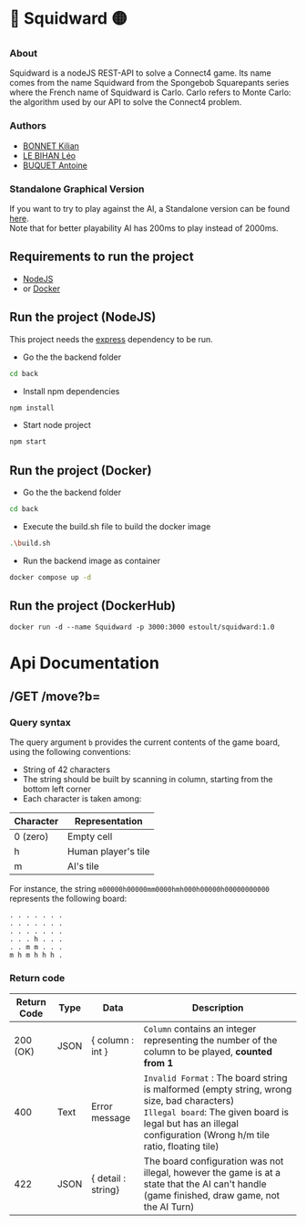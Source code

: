 # 🔴 Squidward 🟡
### About
Squidward is a nodeJS REST-API to solve a Connect4 game. Its name comes from the name Squidward from the Spongebob
Squarepants series where the French name of Squidward is Carlo. Carlo refers to Monte Carlo: the algorithm used
by our API to solve the Connect4 problem.

### Authors
- [BONNET Kilian](https://github.com/KilianBonnet)
- [LE BIHAN Léo](https://github.com/LeBihanLeo)
- [BUQUET Antoine](https://github.com/antoinebqt)


### Standalone Graphical Version
If you want to try to play against the AI, a Standalone version can be found [here](https://kilianbonnet.github.io/squidward/front/index.html).<br>
Note that for better playability AI has 200ms to play instead of 2000ms.

## Requirements to run the project
- [NodeJS](https://nodejs.org/en)
- or [Docker](https://www.docker.com/)

## Run the project (NodeJS)
This project needs the [express](http://expressjs.com/) dependency to be run.
- Go the the backend folder
```sh
cd back
```
- Install npm dependencies 
```sh
npm install
```

- Start node project 
```sh
npm start
```
## Run the project (Docker)

- Go the the backend folder
```sh
cd back
```

- Execute the build.sh file to build the docker image
```sh
.\build.sh
```

- Run the backend image as container
```sh
docker compose up -d
```

## Run the project (DockerHub)
```
docker run -d --name Squidward -p 3000:3000 estoult/squidward:1.0
```


# Api Documentation
## /GET /move?b=<board-content>
### Query syntax
The query argument `b` provides the current contents of the game board, using the following conventions:
- String of 42 characters
- The string should be built by scanning in column, starting from the bottom left corner
- Each character is taken among:

| Character | Representation      |
|-----------|---------------------|
| 0 (zero)  | Empty cell          |
| h         | Human player's tile |
| m         | AI's tile           |

For instance, the string `m00000h00000mm0000hmh000h00000h00000000000` represents the following board:
```
. . . . . . .
. . . . . . .
. . . . . . .
. . . h . . .
. . m m . . .
m h m h h h .
```
### Return code
| Return Code | Type | Data               | Description                                                                                                                                                                                                       |
|-------------|------|--------------------|-------------------------------------------------------------------------------------------------------------------------------------------------------------------------------------------------------------------|
| 200 (OK)    | JSON | { column : int }   | `Column` contains an integer representing the number of the column to be played, **counted from 1**                                                                                                               |
| 400         | Text | Error message      | `Invalid Format` : The board string is malformed (empty string, wrong size, bad characters) <br> `Illegal board`: The given board is legal but has an illegal configuration (Wrong h/m tile ratio, floating tile) |
| 422         | JSON | { detail : string} | The board configuration was not illegal, however the game is at a state that the AI can't handle (game finished, draw game, not the AI Turn)                                                                      |

